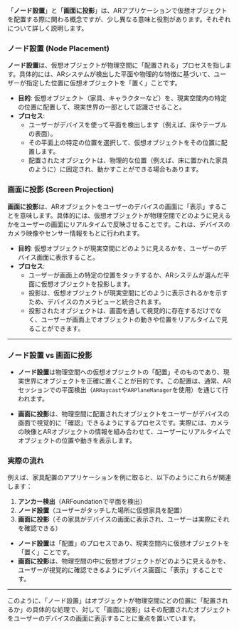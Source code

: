 「**ノード設置**」と「**画面に投影**」は、ARアプリケーションで仮想オブジェクトを配置する際に関わる概念ですが、少し異なる意味と役割があります。それぞれについて詳しく説明します。

### ノード設置 (Node Placement)
**ノード設置**は、仮想オブジェクトが物理空間に「配置される」プロセスを指します。具体的には、ARシステムが検出した平面や物理的な特徴に基づいて、ユーザーが指定した位置に仮想オブジェクトを「置く」ことです。

- **目的**: 仮想オブジェクト（家具、キャラクターなど）を、現実空間内の特定の位置に配置して、現実世界の一部として認識させること。
- **プロセス**:
  - ユーザーがデバイスを使って平面を検出します（例えば、床やテーブルの表面）。
  - その平面上の特定の位置を選択して、仮想オブジェクトをその位置に配置します。
  - 配置されたオブジェクトは、物理的な位置（例えば、床に置かれた家具のように）に固定され、動かすことができる場合もあります。

### 画面に投影 (Screen Projection)
**画面に投影**は、ARオブジェクトをユーザーのデバイスの画面に「表示」することを意味します。具体的には、仮想オブジェクトが物理空間でどのように見えるかをユーザーの画面にリアルタイムで反映させることです。これは、デバイスのカメラ映像やセンサー情報をもとに行われます。

- **目的**: 仮想オブジェクトが現実空間にどのように見えるかを、ユーザーのデバイス画面に表示すること。
- **プロセス**:
  - ユーザーが画面上の特定の位置をタッチするか、ARシステムが選んだ平面に仮想オブジェクトを投影します。
  - 投影は、仮想オブジェクトが現実空間にどのように表示されるかを示すため、デバイスのカメラビューと統合されます。
  - 投影されたオブジェクトは、画面を通して視覚的に存在するだけでなく、ユーザーが画面上でオブジェクトの動きや位置をリアルタイムで見ることができます。

---

### **ノード設置 vs 画面に投影**

- **ノード設置**は物理空間への仮想オブジェクトの「配置」そのものであり、現実世界にオブジェクトを正確に置くことが目的です。この配置は、通常、ARセッションでの平面検出（`ARRaycast`や`ARPlaneManager`を使用）を通じて行われます。

- **画面に投影**は、物理空間に配置されたオブジェクトをユーザーがデバイスの画面で視覚的に「確認」できるようにするプロセスです。実際には、カメラの映像とARオブジェクトの情報を組み合わせて、ユーザーにリアルタイムでオブジェクトの位置や動きを表示します。

### **実際の流れ**
例えば、家具配置のアプリケーションを例に取ると、以下のようにこれらが関連します：

1. **アンカー検出**（ARFoundationで平面を検出）
2. **ノード設置**（ユーザーがタッチした場所に仮想家具を配置）
3. **画面に投影**（その家具がデバイスの画面に表示され、ユーザーは実際にそれを確認できる）

- **ノード設置**は「配置」のプロセスであり、現実空間内に仮想オブジェクトを「置く」ことです。
- **画面に投影**は、物理空間の中に仮想オブジェクトがどのように見えるかを、ユーザーが視覚的に確認できるようにデバイス画面に「表示」することです。

---

このように、「ノード設置」はオブジェクトが物理空間にどの位置に「配置されるか」の具体的な処理で、対して「画面に投影」はその配置されたオブジェクトをユーザーのデバイスの画面に表示することに重点を置いています。